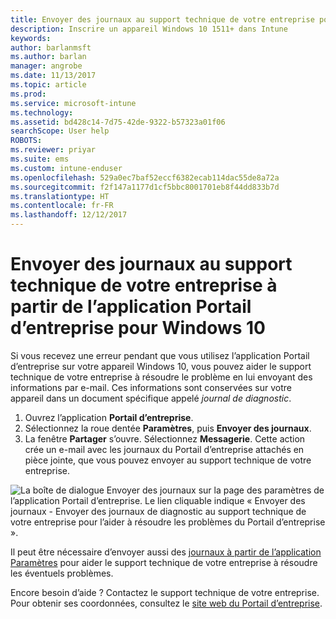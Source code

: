 ```yaml
---
title: Envoyer des journaux au support technique de votre entreprise pour des appareils Windows 10 | Microsoft Docs
description: Inscrire un appareil Windows 10 1511+ dans Intune
keywords: 
author: barlanmsft
ms.author: barlan
manager: angrobe
ms.date: 11/13/2017
ms.topic: article
ms.prod: 
ms.service: microsoft-intune
ms.technology: 
ms.assetid: bd428c14-7d75-42de-9322-b57323a01f06
searchScope: User help
ROBOTS: 
ms.reviewer: priyar
ms.suite: ems
ms.custom: intune-enduser
ms.openlocfilehash: 529a0ec7baf52eccf6382ecab114dac55de8a72a
ms.sourcegitcommit: f2f147a1177d1cf5bbc8001701eb8f44dd833b7d
ms.translationtype: HT
ms.contentlocale: fr-FR
ms.lasthandoff: 12/12/2017
---
```

# <a name="send-logs-to-your-company-support-from-the-company-portal-app-for-windows-10"></a>Envoyer des journaux au support technique de votre entreprise à partir de l’application Portail d’entreprise pour Windows 10

Si vous recevez une erreur pendant que vous utilisez l’application Portail d’entreprise sur votre appareil Windows 10, vous pouvez aider le support technique de votre entreprise à résoudre le problème en lui envoyant des informations par e-mail. Ces informations sont conservées sur votre appareil dans un document spécifique appelé _journal de diagnostic_.

1.  Ouvrez l’application **Portail d’entreprise**.
2.  Sélectionnez la roue dentée **Paramètres**, puis **Envoyer des journaux**.
3.  La fenêtre **Partager** s’ouvre. Sélectionnez **Messagerie**. Cette action crée un e-mail avec les journaux du Portail d’entreprise attachés en pièce jointe, que vous pouvez envoyer au support technique de votre entreprise.

  ![La boîte de dialogue Envoyer des journaux sur la page des paramètres de l’application Portail d’entreprise. Le lien cliquable indique « Envoyer des journaux - Envoyer des journaux de diagnostic au support technique de votre entreprise pour l’aider à résoudre les problèmes du Portail d’entreprise ».](./media/w10-share-logs-after-1711.png)

Il peut être nécessaire d’envoyer aussi des [journaux à partir de l’application Paramètres](send-logs-to-your-it-admin-settings-windows.md) pour aider le support technique de votre entreprise à résoudre les éventuels problèmes.

Encore besoin d’aide ? Contactez le support technique de votre entreprise. Pour obtenir ses coordonnées, consultez le [site web du Portail d’entreprise](https://portal.manage.microsoft.com#HelpDeskDialog).
